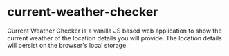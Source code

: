 # current-weather-checker
Current Weather Checker is a vanilla JS based web application to show the current weather of the location details  you will provide. The location details will persist on the browser's local storage

